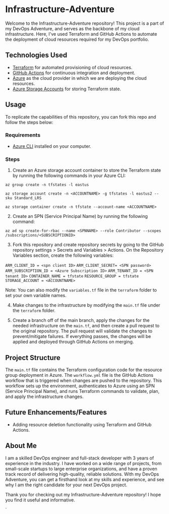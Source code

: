 # Infrastructure-Adventure

Welcome to the Infrastructure-Adventure repository! This project is a part of my DevOps Adventure, and serves as the backbone of my cloud infrastructure. Here, I've used Terraform and GitHub Actions to automate the deployment of cloud resources required for my DevOps portfolio.

## Technologies Used

- [Terraform](https://www.terraform.io/) for automated provisioning of cloud resources.
- [GitHub Actions](https://docs.github.com/en/actions) for continuous integration and deployment.
- [Azure](https://azure.microsoft.com/en-us/) as the cloud provider in which we are deploying the cloud resources.
- [Azure Storage Accounts](https://docs.microsoft.com/en-us/azure/storage/common/storage-account-overview) for storing Terraform state.

## Usage

To replicate the capabilities of this repository, you can fork this repo and follow the steps below:

### Requirements

- [Azure CLI](https://docs.microsoft.com/en-us/cli/azure/install-azure-cli) installed on your computer.

### Steps

1. Create an Azure storage account container to store the Terraform state by running the following commands in your Azure CLI:

`az group create -n tfstates -l eastus`

`az storage account create -n <ACCOUNTNAME> -g tfstates -l eastus2 --sku Standard_LRS`

`az storage container create -n tfstate --account-name <ACCOUNTNAME>`

2. Create an SPN (Service Principal Name) by running the following command:

`az ad sp create-for-rbac --name <SPNNAME> --role Contributor --scopes /subscriptions/<SUBSCRIPTIONID>`

3. Fork this repository and create repository secrets by going to the GitHub repository settings > Secrets and Variables > Actions. On the Repository Variables section, create the following variables:

`ARM_CLIENT_ID = <spn client ID>`
`ARM_CLIENT_SECRET= <SPN password>`
`ARM_SUBSCRIPTION_ID = <Azure Subscription ID>`
`ARM_TENANT_ID = <SPN tenant ID>`
`CONTAINER_NAME = tfstate`
`RESOURCE_GROUP = tfstate`
`STORAGE_ACCOUNT = <ACCOUNTNAME>`

Note: You can also modify the `variables.tf` file in the `terraform` folder to set your own variable names.

4. Make changes to the infrastructure by modifying the `main.tf` file under the `terraform` folder.

5. Create a branch off of the main branch, apply the changes for the needed infrastructure on the `main.tf`, and then create a pull request to the original repository. The pull request will validate the changes to prevent/mitigate failures. If everything passes, the changes will be applied and deployed through GitHub Actions on merging.

## Project Structure

The `main.tf` file contains the Terraform configuration code for the resource group deployment in Azure. The `workflow.yml` file is the GitHub Actions workflow that is triggered when changes are pushed to the repository. This workflow sets up the environment, authenticates to Azure using an SPN (Service Principal Name), and runs Terraform commands to validate, plan, and apply the infrastructure changes.

## Future Enhancements/Features

- Adding resource deletion functionality using Terraform and GitHub Actions.

## About Me

I am a skilled DevOps engineer and full-stack developer with 3 years of experience in the industry. I have worked on a wide range of projects, from small-scale startups to large enterprise organizations, and have a proven track record of delivering high-quality, reliable solutions. With my DevOps Adventure, you can get a firsthand look at my skills and experience, and see why I am the right candidate for your next DevOps project.

Thank you for checking out my Infrastructure-Adventure repository! I hope you find it useful and informative.

`
